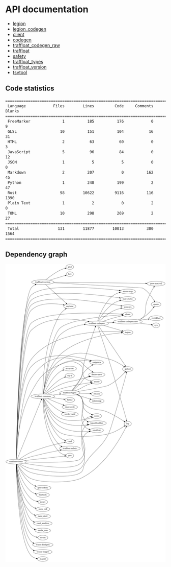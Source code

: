 # API documentation
- [legion](./legion)
- [legion_codegen](./legion_codegen)
- [client](./client)
- [codegen](./codegen)
- [traffloat_codegen_raw](./traffloat_codegen_raw)
- [traffloat](./traffloat)
- [safety](./safety)
- [traffloat_types](./traffloat_types)
- [traffloat_version](./traffloat_version)
- [tsvtool](./tsvtool)

## Code statistics
```
===============================================================================
 Language            Files        Lines         Code     Comments       Blanks
===============================================================================
 FreeMarker              1          185          176            0            9
 GLSL                   10          151          104           16           31
 HTML                    2           63           60            0            3
 JavaScript              5           96           84            0           12
 JSON                    1            5            5            0            0
 Markdown                2          207            0          162           45
 Python                  1          248          199            2           47
 Rust                   98        10622         9116          116         1390
 Plain Text              1            2            0            2            0
 TOML                   10          298          269            2           27
===============================================================================
 Total                 131        11877        10013          300         1564
===============================================================================
```

## Dependency graph
![](./depgraph.png)
